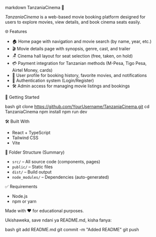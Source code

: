 
markdown
TanzaniaCinema 🎥

*TanzaniaCinema* is a web-based movie booking platform designed for users to explore movies, view details, and book cinema seats easily.

🌐 Features

- 🏠 Home page with navigation and movie search (by name, year, etc.)
- 🎬 Movie details page with synopsis, genre, cast, and trailer
- 🪑 Cinema hall layout for seat selection (free, taken, on hold)
- 💳 Payment integration for Tanzanian methods (M-Pesa, Tigo Pesa, Airtel Money, cards)
- 👤 User profile for booking history, favorite movies, and notifications
- 🔐 Authentication system (Login/Register)
- 🛠️ Admin access for managing movie listings and bookings

🚀 Getting Started

bash
git clone https://github.com/YourUsername/TanzaniaCinema.git
cd TanzaniaCinema
npm install
npm run dev


🛠 Built With

- React + TypeScript
- Tailwind CSS
- Vite

📂 Folder Structure (Summary)

- `src/` – All source code (components, pages)
- `public/` – Static files
- `dist/` – Build output
- `node_modules/` – Dependencies (auto-generated)

✅ Requirements

- Node.js
- npm or yarn



Made with ❤️ for educational purposes.


Ukishaweka, save ndani ya README.md, kisha fanya:

bash
git add README.md
git commit -m "Added README"
git push
